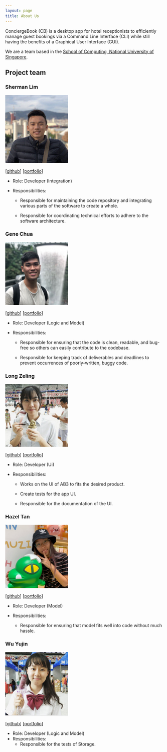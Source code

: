 ```yaml
---
layout: page
title: About Us
---
```


ConciergeBook (CB) is a desktop app for hotel receptionists to efficiently manage guest bookings via a Command Line Interface (CLI) while still having the benefits of a Graphical User Interface (GUI).

We are a team based in the [School of Computing, National University of Singapore](http://www.comp.nus.edu.sg).

## Project team

### Sherman Lim

<img src="images/shermz-lim.png" width="200px">

[[github](https://github.com/shermz-lim)]
[[portfolio](team/shermz-lim.md)]

* Role: Developer (Integration)
* Responsibilities: 

    * Responsible for maintaining the code repository and integrating various parts of the software to create a whole.

    * Responsible for coordinating technical efforts to adhere to the software architecture.



### Gene Chua

<img src="images/iamgenechua.png" width="200px">

[[github](http://github.com/iamgenechua)]
[[portfolio](team/iamgenechua.md)]

* Role: Developer (Logic and Model)
* Responsibilities: 

    * Responsible for ensuring that the code is clean, readable, and bug-free so others can easily contribute to the codebase.
    
    * Responsible for keeping track of deliverables and deadlines to prevent occurrences of poorly-written, buggy code.


### Long Zeling

<img src="images/zeling595.png" width="200px">

[[github](https://github.com/zeling595)] 
[[portfolio](team/zeling595.md)]

* Role: Developer (Ui)
* Responsibilities: 

    * Works on the UI of AB3 to fits the desired product.

    * Create tests for the app UI.

    * Responsible for the documentation of the UI.


### Hazel Tan

<img src="images/hazel1603.png" width="200px">

[[github](http://github.com/Hazel1603)]
[[portfolio](team/hazel.md)]

* Role: Developer (Model)
* Responsibilities: 

    * Responsible for ensuring that model fits well into code without much hassle. 


### Wu Yujin

<img src="images/sherrywu178.png" width="200px">

[[github](https://github.com/SherryWu178)]
[[portfolio](team/SherryWu178.md)]

* Role: Developer (Logic and Model)
* Responsibilities: 
    * Responsible for the tests of Storage.
